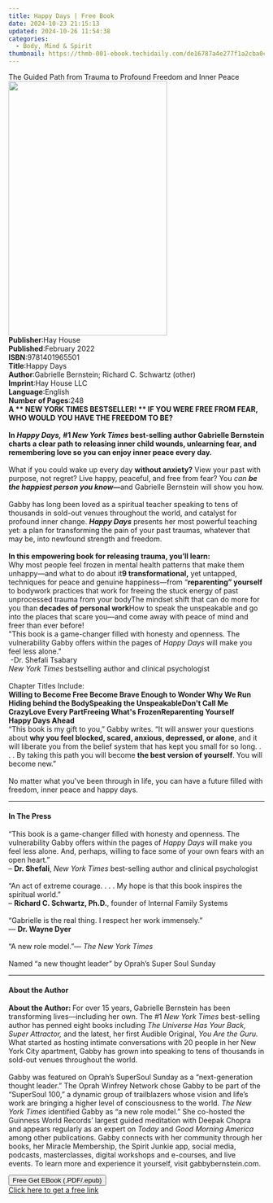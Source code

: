 ```yaml
---
title: Happy Days | Free Book
date: 2024-10-23 21:15:13
updated: 2024-10-26 11:54:38
categories:
  - Body, Mind & Spirit
thumbnail: https://thmb-001-ebook.techidaily.com/de16787a4e277f1a2cba0c2006300dd829a80a6ada78137bbc06b6ff34eb1670.jpg
---
```

<main id="book-container">
  <div class="flex flex-col">
    <div class="book-brief flex-1 py-6 px-4 sm:p-6 md:py-10 md:px-8">
      <!-- brief-->
      <div class="book-brief-main">
        The Guided Path from Trauma to Profound Freedom and Inner Peace
      </div>
    </div>
    <div
      class="book-meta-info flex-1 grid gap-4 col-start-1 col-end-3 row-start-1 sm:mb-6 sm:grid-cols-4 lg:gap-6 lg:col-start-2 lg:row-end-6 lg:row-span-6 lg:mb-0"
    >
      <div
        class="book-meta-info-left place-content-center mt-4 p-4 text-sm leading-6 col-start-2 col-span-2 dark:text-slate-400"
      >
        <img
          class="w-full h-500 object-cover rounded-lg sm:h-255 sm:col-span-2 lg:col-span-full"
          src="https://img-001-ebook.techidaily.com/d26dd93a12412b26f51d60b5be2dcbc8eca2abe04bd4b746e0b8697d0a1ccbdf.jpg"
          alt=""
          width="312"
          height="500"
        />
      </div>
      <div
        class="book-meta-info-right mt-2 col-start-1 row-start-2 col-span-3 self-center"
      >
        <!-- meta data  -->
        <div class="flex flex-col px-4 md:px-8">
          <div class="flex-1">
            <strong>Publisher</strong>:<span class="px-2">Hay House</span>
          </div>
          <div class="flex-1">
            <strong>Published</strong>:<span class="px-2">February 2022</span>
          </div>
          <div class="flex-1">
            <strong>ISBN</strong>:<span class="px-2">9781401965501</span>
          </div>
          <div class="flex-1">
            <strong>Title</strong>:<span class="px-2">Happy Days</span>
          </div>
          <div class="flex-1">
            <strong>Author</strong>:<span class="px-2"
              >Gabrielle Bernstein; Richard C. Schwartz (other)</span
            >
          </div>
          <div class="flex-1">
            <strong>Imprint</strong>:<span class="px-2">Hay House LLC</span>
          </div>
          <div class="flex-1">
            <strong>Language</strong>:<span class="px-2">English</span>
          </div>
          <div class="flex-1">
            <strong>Number of Pages</strong>:<span class="px-2">248</span>
          </div>
        </div>
      </div>
    </div>
    <div class="book-description flex-1 py-6 px-4 sm:p-6 md:py-10 md:px-8">
      <div class="book-description-main">
        <div accordion-content="" id="description">
          <b
            >A ** NEW YORK TIMES BESTSELLER! ** IF YOU WERE FREE FROM FEAR, WHO
            WOULD YOU HAVE THE FREEDOM TO BE? <br /><br />In
            <i>Happy Days,</i> #1 <i>New York Times</i> best-selling author
            Gabrielle Bernstein charts a clear path to releasing inner child
            wounds, unlearning fear, and remembering love so you can enjoy inner
            peace every day.</b
          ><br /><br />What if you could wake up every day
          <b>without anxiety?</b> View your past with purpose, not regret? Live
          happy, peaceful, and free from fear? You
          <i>can <b>be the happiest person you know</b></i
          ><b>—</b>and Gabrielle Bernstein will show you how.<br /><br />Gabby
          has long been loved as a spiritual teacher speaking to tens of
          thousands in sold-out venues throughout the world, and catalyst for
          profound inner change. <b><i>Happy Days</i></b> presents her most
          powerful teaching yet: a plan for transforming the pain of your past
          traumas, whatever that may be, into newfound strength and freedom.<br /><br /><b
            >In this empowering book for releasing trauma, you’ll learn:</b
          ><br />
          Why most people feel frozen in mental health patterns that make them
          unhappy—and what to do about it<b>9 transformational,</b> yet
          untapped, techniques for peace and genuine happiness—from “<b
            >reparenting” yourself </b
          >to bodywork practices that work for freeing the stuck energy of past
          unprocessed trauma from your bodyThe mindset shift that can do more
          for you than<b> decades of personal work</b>How to speak the
          unspeakable and go into the places that scare you—and come away with
          peace of mind and freer than ever before!<br />"This book is a
          game-changer filled with honesty and openness. The vulnerability Gabby
          offers within the pages of <i>Happy Days</i> will make you feel less
          alone."<br />&nbsp;-Dr. Shefali Tsabary<br /><i>New York Times</i>
          bestselling author and clinical psychologist<br /><br />Chapter Titles
          Include:<br />
          <b>Willing to Become Free </b><b>Become Brave Enough to Wonder </b
          ><b>Why We Run </b><b>Hiding behind the Body</b
          ><b>Speaking the Unspeakable</b><b>Don't Call Me Crazy</b
          ><b>Love Every Part</b><b>Freeing What's Frozen</b
          ><b>Reparenting Yourself</b><b><br />Happy Days Ahead</b> <br />“This
          book is my gift to you,” Gabby writes. “It will answer your questions
          about
          <b>why you feel blocked, scared, anxious, depressed, or alone</b>, and
          it will liberate you from the belief system that has kept you small
          for so long. . . . By taking this path you will become
          <b>the best version of yourself</b>. You will become new.”<br /><br />No
          matter what you've been through in life, you can have a future filled
          with freedom, inner peace and happy days.
        </div>
        <div class="accordion-fader"></div>
      </div>
    </div>
    <div class="book-excerpts flex-1 py-6 px-4 sm:p-6 md:py-10 md:px-8">
      <!-- excerpts-->
      <div class="book-excerpts-main">
        <hr />
        <h4 class="placeholder placeholder-heading">
          <span>In The Press</span>
        </h4>
        <p>
          “This book is a game-changer filled with honesty and openness. The
          vulnerability Gabby offers within the pages of <i>Happy Days</i> will
          make you feel less alone. And, perhaps, willing to face some of your
          own fears with an open heart.” <br />– <b>Dr. Shefali</b>,
          <i>New York Times </i>best-selling author and clinical psychologist<br /><br />“An
          act of extreme courage. . . . My hope is that this book inspires the
          spiritual world.”<br />
          – <b>Richard C. Schwartz, Ph.D.</b>, founder of Internal Family
          Systems<br /><br />“Gabrielle is the real thing. I respect her work
          immensely.”<br />— <b>Dr. Wayne Dyer<br /></b><br />“A new role
          model.”— <i>The New York Times</i><br /><br />Named “a new thought
          leader” by Oprah’s Super Soul Sunday
        </p>
      </div>
    </div>
    <div class="book-about-author flex-1 py-6 px-4 sm:p-6 md:py-10 md:px-8">
      <!-- about author-->
      <div class="book-main-author-main">
        <hr />
        <h4 class="placeholder placeholder-heading">
          <span>About the Author</span>
        </h4>
        <p>
          <b>About the Author: </b>For over 15 years, Gabrielle Bernstein has
          been transforming lives—including her own. The #1
          <i>New York Times </i>best-selling author has penned eight books
          including <i>The Universe Has Your Back, Super Attractor, </i>and the
          latest, her first Audible Original, <i>You Are the Guru. </i>What
          started as hosting intimate conversations with 20 people in her New
          York City apartment, Gabby has grown into speaking to tens of
          thousands in sold-out venues throughout the world.<br />&nbsp;<br />Gabby
          was featured on Oprah’s SuperSoul Sunday as a “next-generation thought
          leader.” The Oprah Winfrey Network chose Gabby to be part of the
          “SuperSoul 100,” a dynamic group of trailblazers whose vision and
          life’s work are bringing a higher level of consciousness to the world.
          <i>The New York Times</i> identified Gabby as “a new role model.” She
          co-hosted the Guinness World Records’ largest guided meditation with
          Deepak Chopra and appears regularly as an expert on <i>Today</i> and
          <i>Good Morning America</i> among other publications. Gabby connects
          with her community through her books, her Miracle Membership, the
          Spirit Junkie app, social media, podcasts, masterclasses, digital
          workshops and e-courses, and live events.&nbsp;To learn more and
          experience it yourself, visit gabbybernstein.com.
        </p>
      </div>
    </div>
    <div class="book-free-get flex-1 py-6 px-4 sm:p-6 md:py-10 md:px-8">
      <button
        id="btn-free-get"
        class="bg-blue-500 hover:bg-blue-700 text-white font-bold py-2 px-4 rounded"
      >
        Free Get EBook (.PDF/.epub)
      </button>
      <div id="countdown-display" class="px-2 text-lg mt-2"></div>
      <a
        id="free-link"
        class="hidden bg-blue-500 hover:bg-blue-700 text-white font-bold py-2 px-4 rounded"
        href="https://www.ebooks.com/en-us/book/210345368/happy-days/gabrielle-bernstein/"
        target="_blank"
        >Click here to get a free link</a
      >
    </div>
    <script>
      let countdownTime = 0;
      let countdownInterval = null;
      document
        .getElementById('btn-free-get')
        .addEventListener('click', startCountdown);
      function startCountdown() {
        countdownTime = new Date().getTime() + 60000 * 3;
        countdownInterval = setInterval(updateCountdown, 1000);
        document.getElementById('btn-free-get').disabled = true;
        document
          .getElementById('btn-free-get')
          .classList.add('bg-gray-500', 'cursor-not-allowed');
      }
      function updateCountdown() {
        let currentTime = new Date().getTime();
        let timeLeft = countdownTime - currentTime;
        let secondsLeft = Math.floor(timeLeft / 1000);
        document.getElementById('countdown-display').innerHTML =
          `Remaining time: ${secondsLeft} seconds.`;
        if (secondsLeft <= 0) {
          clearInterval(countdownInterval);
          document.getElementById('btn-free-get').classList.add('hidden');
          document.getElementById('free-link').classList.remove('hidden');
          document.getElementById('countdown-display').innerHTML = '';
        }
      }
    </script>
  </div>
</main>
